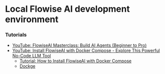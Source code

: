 # Local Flowise AI development environment

### Tutorials

- [YouTube: FlowiseAI Masterclass: Build AI Agents (Beginner to Pro)](https://www.youtube.com/watch?v=9TaRksXuLWY)
- [YouTube: Install FlowiseAI with Docker Compose - Explore This Powerful No-Code LLM Tool](https://www.youtube.com/watch?v=ZJvl1_DVy_g)
  - [Tutorial: How to Install FlowiseAI with Docker Compose](https://www.bitdoze.com/flowiseai-install/)
  - [Dockge](https://dockge.kuma.pet/)